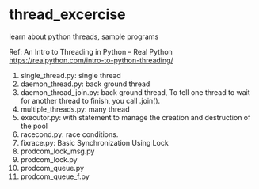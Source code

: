 # thread_excercise
learn about python threads, sample programs

Ref: An Intro to Threading in Python – Real Python https://realpython.com/intro-to-python-threading/

1. single_thread.py: single thread
2. daemon_thread.py: back ground thread
3. daemon_thread_join.py: back ground thread, To tell one thread to wait for another thread to finish, you call .join().
4. multiple_threads.py: many thread
5. executor.py: with statement to manage the creation and destruction of the pool
6. racecond.py: race conditions.
7. fixrace.py: Basic Synchronization Using Lock
8. prodcom_lock_msg.py
9. prodcom_lock.py
10. prodcom_queue.py
11. prodcom_queue_f.py
